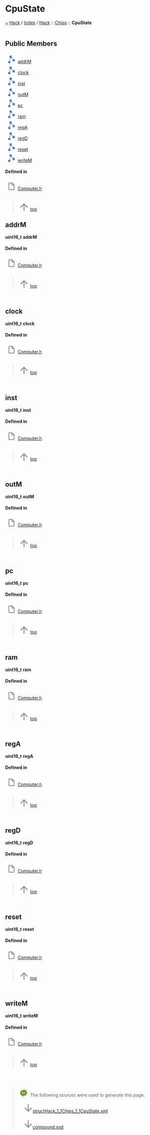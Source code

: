 <a id="cpustate"></a>
<h1>CpuState</h1>
<a id="structhack_1_1chips_1_1cpustate"></a>
<a href="https://github.com/CharlesCarley/HackComputer#~">~</a>
<a href="indexpage.md#hack">Hack</a>
<span class="inline-text">/</span>
<a href="index.md#index">Index</a>
<span class="inline-text">/</span>
<a href="namespaceHack.md#hack">Hack</a>
<span class="inline-text">::</span>
<a href="namespaceHack_1_1Chips.md#chips">Chips</a>
<span class="inline-text">::</span>
<span class="bold-text"><b>CpuState</b></span>
<br/>
<br/>
<a id="public-members"></a>
<h2>Public Members</h2>
<span class="icon-list-item"><a href="#addrm" class="icon-list-item"><img src="../images/class.svg" class="icon-list-item"/><span class="icon-list-item">addrM</span>
</a>
</span>
<br/>
<span class="icon-list-item"><a href="#clock" class="icon-list-item"><img src="../images/class.svg" class="icon-list-item"/><span class="icon-list-item">clock</span>
</a>
</span>
<br/>
<span class="icon-list-item"><a href="#inst" class="icon-list-item"><img src="../images/class.svg" class="icon-list-item"/><span class="icon-list-item">inst</span>
</a>
</span>
<br/>
<span class="icon-list-item"><a href="#outm" class="icon-list-item"><img src="../images/class.svg" class="icon-list-item"/><span class="icon-list-item">outM</span>
</a>
</span>
<br/>
<span class="icon-list-item"><a href="#pc" class="icon-list-item"><img src="../images/class.svg" class="icon-list-item"/><span class="icon-list-item">pc</span>
</a>
</span>
<br/>
<span class="icon-list-item"><a href="#ram" class="icon-list-item"><img src="../images/class.svg" class="icon-list-item"/><span class="icon-list-item">ram</span>
</a>
</span>
<br/>
<span class="icon-list-item"><a href="#rega" class="icon-list-item"><img src="../images/class.svg" class="icon-list-item"/><span class="icon-list-item">regA</span>
</a>
</span>
<br/>
<span class="icon-list-item"><a href="#regd" class="icon-list-item"><img src="../images/class.svg" class="icon-list-item"/><span class="icon-list-item">regD</span>
</a>
</span>
<br/>
<span class="icon-list-item"><a href="#reset" class="icon-list-item"><img src="../images/class.svg" class="icon-list-item"/><span class="icon-list-item">reset</span>
</a>
</span>
<br/>
<span class="icon-list-item"><a href="#writem" class="icon-list-item"><img src="../images/class.svg" class="icon-list-item"/><span class="icon-list-item">writeM</span>
</a>
</span>
<br/>
<a id="defined-in"></a>
<h4>Defined in</h4>
<span class="icon-list-item"><a href="https://github.com/CharlesCarley/HackComputer/blob/master/Source/Chips/Computer.h#L31" class="icon-list-item"><img src="../images/file.svg" class="icon-list-item"/><span class="icon-list-item">Computer.h</span>
</a>
</span>
<br/>
<br/>
<blockquote>
<span class="icon-list-item"><a href="#cpustate" class="icon-list-item"><img src="../images/jumpToTop.svg" class="icon-list-item"/><span class="icon-list-item">top</span>
</a>
</span>
</blockquote>
<a id="addrm"></a>
<h2>addrM</h2>
<span class="bold-text"><b>uint16_t</b></span>
<span class="bold-text"><b>addrM</b></span>
<br/>
<a id="defined-in"></a>
<h4>Defined in</h4>
<span class="icon-list-item"><a href="https://github.com/CharlesCarley/HackComputer/blob/master/Source/Chips/Computer.h#L34" class="icon-list-item"><img src="../images/file.svg" class="icon-list-item"/><span class="icon-list-item">Computer.h</span>
</a>
</span>
<br/>
<br/>
<blockquote>
<span class="icon-list-item"><a href="#cpustate" class="icon-list-item"><img src="../images/jumpToTop.svg" class="icon-list-item"/><span class="icon-list-item">top</span>
</a>
</span>
</blockquote>
<br/>
<a id="clock"></a>
<h2>clock</h2>
<span class="bold-text"><b>uint16_t</b></span>
<span class="bold-text"><b>clock</b></span>
<br/>
<a id="defined-in"></a>
<h4>Defined in</h4>
<span class="icon-list-item"><a href="https://github.com/CharlesCarley/HackComputer/blob/master/Source/Chips/Computer.h#L37" class="icon-list-item"><img src="../images/file.svg" class="icon-list-item"/><span class="icon-list-item">Computer.h</span>
</a>
</span>
<br/>
<br/>
<blockquote>
<span class="icon-list-item"><a href="#cpustate" class="icon-list-item"><img src="../images/jumpToTop.svg" class="icon-list-item"/><span class="icon-list-item">top</span>
</a>
</span>
</blockquote>
<br/>
<a id="inst"></a>
<h2>inst</h2>
<span class="bold-text"><b>uint16_t</b></span>
<span class="bold-text"><b>inst</b></span>
<br/>
<a id="defined-in"></a>
<h4>Defined in</h4>
<span class="icon-list-item"><a href="https://github.com/CharlesCarley/HackComputer/blob/master/Source/Chips/Computer.h#L38" class="icon-list-item"><img src="../images/file.svg" class="icon-list-item"/><span class="icon-list-item">Computer.h</span>
</a>
</span>
<br/>
<br/>
<blockquote>
<span class="icon-list-item"><a href="#cpustate" class="icon-list-item"><img src="../images/jumpToTop.svg" class="icon-list-item"/><span class="icon-list-item">top</span>
</a>
</span>
</blockquote>
<br/>
<a id="outm"></a>
<h2>outM</h2>
<span class="bold-text"><b>uint16_t</b></span>
<span class="bold-text"><b>outM</b></span>
<br/>
<a id="defined-in"></a>
<h4>Defined in</h4>
<span class="icon-list-item"><a href="https://github.com/CharlesCarley/HackComputer/blob/master/Source/Chips/Computer.h#L33" class="icon-list-item"><img src="../images/file.svg" class="icon-list-item"/><span class="icon-list-item">Computer.h</span>
</a>
</span>
<br/>
<br/>
<blockquote>
<span class="icon-list-item"><a href="#cpustate" class="icon-list-item"><img src="../images/jumpToTop.svg" class="icon-list-item"/><span class="icon-list-item">top</span>
</a>
</span>
</blockquote>
<br/>
<a id="pc"></a>
<h2>pc</h2>
<span class="bold-text"><b>uint16_t</b></span>
<span class="bold-text"><b>pc</b></span>
<br/>
<a id="defined-in"></a>
<h4>Defined in</h4>
<span class="icon-list-item"><a href="https://github.com/CharlesCarley/HackComputer/blob/master/Source/Chips/Computer.h#L32" class="icon-list-item"><img src="../images/file.svg" class="icon-list-item"/><span class="icon-list-item">Computer.h</span>
</a>
</span>
<br/>
<br/>
<blockquote>
<span class="icon-list-item"><a href="#cpustate" class="icon-list-item"><img src="../images/jumpToTop.svg" class="icon-list-item"/><span class="icon-list-item">top</span>
</a>
</span>
</blockquote>
<br/>
<a id="ram"></a>
<h2>ram</h2>
<span class="bold-text"><b>uint16_t</b></span>
<span class="bold-text"><b>ram</b></span>
<br/>
<a id="defined-in"></a>
<h4>Defined in</h4>
<span class="icon-list-item"><a href="https://github.com/CharlesCarley/HackComputer/blob/master/Source/Chips/Computer.h#L40" class="icon-list-item"><img src="../images/file.svg" class="icon-list-item"/><span class="icon-list-item">Computer.h</span>
</a>
</span>
<br/>
<br/>
<blockquote>
<span class="icon-list-item"><a href="#cpustate" class="icon-list-item"><img src="../images/jumpToTop.svg" class="icon-list-item"/><span class="icon-list-item">top</span>
</a>
</span>
</blockquote>
<br/>
<a id="rega"></a>
<h2>regA</h2>
<span class="bold-text"><b>uint16_t</b></span>
<span class="bold-text"><b>regA</b></span>
<br/>
<a id="defined-in"></a>
<h4>Defined in</h4>
<span class="icon-list-item"><a href="https://github.com/CharlesCarley/HackComputer/blob/master/Source/Chips/Computer.h#L36" class="icon-list-item"><img src="../images/file.svg" class="icon-list-item"/><span class="icon-list-item">Computer.h</span>
</a>
</span>
<br/>
<br/>
<blockquote>
<span class="icon-list-item"><a href="#cpustate" class="icon-list-item"><img src="../images/jumpToTop.svg" class="icon-list-item"/><span class="icon-list-item">top</span>
</a>
</span>
</blockquote>
<br/>
<a id="regd"></a>
<h2>regD</h2>
<span class="bold-text"><b>uint16_t</b></span>
<span class="bold-text"><b>regD</b></span>
<br/>
<a id="defined-in"></a>
<h4>Defined in</h4>
<span class="icon-list-item"><a href="https://github.com/CharlesCarley/HackComputer/blob/master/Source/Chips/Computer.h#L35" class="icon-list-item"><img src="../images/file.svg" class="icon-list-item"/><span class="icon-list-item">Computer.h</span>
</a>
</span>
<br/>
<br/>
<blockquote>
<span class="icon-list-item"><a href="#cpustate" class="icon-list-item"><img src="../images/jumpToTop.svg" class="icon-list-item"/><span class="icon-list-item">top</span>
</a>
</span>
</blockquote>
<br/>
<a id="reset"></a>
<h2>reset</h2>
<span class="bold-text"><b>uint16_t</b></span>
<span class="bold-text"><b>reset</b></span>
<br/>
<a id="defined-in"></a>
<h4>Defined in</h4>
<span class="icon-list-item"><a href="https://github.com/CharlesCarley/HackComputer/blob/master/Source/Chips/Computer.h#L41" class="icon-list-item"><img src="../images/file.svg" class="icon-list-item"/><span class="icon-list-item">Computer.h</span>
</a>
</span>
<br/>
<br/>
<blockquote>
<span class="icon-list-item"><a href="#cpustate" class="icon-list-item"><img src="../images/jumpToTop.svg" class="icon-list-item"/><span class="icon-list-item">top</span>
</a>
</span>
</blockquote>
<br/>
<a id="writem"></a>
<h2>writeM</h2>
<span class="bold-text"><b>uint16_t</b></span>
<span class="bold-text"><b>writeM</b></span>
<br/>
<a id="defined-in"></a>
<h4>Defined in</h4>
<span class="icon-list-item"><a href="https://github.com/CharlesCarley/HackComputer/blob/master/Source/Chips/Computer.h#L39" class="icon-list-item"><img src="../images/file.svg" class="icon-list-item"/><span class="icon-list-item">Computer.h</span>
</a>
</span>
<br/>
<br/>
<blockquote>
<span class="icon-list-item"><a href="#cpustate" class="icon-list-item"><img src="../images/jumpToTop.svg" class="icon-list-item"/><span class="icon-list-item">top</span>
</a>
</span>
</blockquote>
<br/>
<br/>
<blockquote>
<img src="../images/debug.svg"/><span class="inline-text">The following sources were used to generate this page.</span>
<br/>
<span class="icon-list-item"><a href="../xml/structHack_1_1Chips_1_1CpuState.xml#L1" class="icon-list-item"><img src="../images/lookInside.svg" class="icon-list-item"/><span class="icon-list-item">structHack_1_1Chips_1_1CpuState.xml</span>
</a>
</span>
<br/>
<span class="icon-list-item"><a href="../xml/compound.xsd#L1" class="icon-list-item"><img src="../images/lookInside.svg" class="icon-list-item"/><span class="icon-list-item">compound.xsd</span>
</a>
</span>
</blockquote>
</div>
</div>
</body>
</html>
